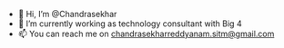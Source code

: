 - 👋 Hi, I’m @Chandrasekhar
- 👀 I’m currently working as technology consultant with Big 4
- 📫 You can reach me on chandrasekharreddyanam.sitm@gmail.com

<!---
csra-reddy/csra-reddy is a ✨ special ✨ repository because its `README.md` (this file) appears on your GitHub profile.
You can click the Preview link to take a look at your changes.
--->
